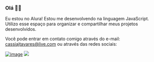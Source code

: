### Olá 👋🥰

Eu estou no Alura!
Estou me desenvolvendo na linguagem JavaScript.
Utilizo esse espaço para organizar e compartilhar meus projetos desenvolvidos.

Você pode entrar em contato comigo através do e-mail: cassiajtavares@live.com
ou através das redes sociais: 

[![image](https://img.shields.io/badge/WhatsApp-25D366?style=for-the-badge&logo=whatsapp&logoColor=white)](wa.me/5545999856039)
[![](https://img.shields.io/badge/Instagram-E4405F?style=for-the-badge&logo=instagram&logoColor=white)](https://www.instagram.com/sia_ink/)
